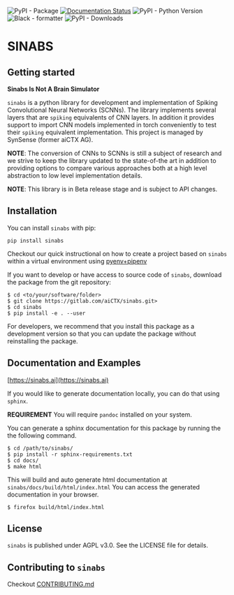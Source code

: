 ![PyPI - Package](https://img.shields.io/pypi/v/sinabs.svg) [![Documentation Status](https://img.shields.io/badge/docs-ok-green)](https://aictx.gitlab.io/sinabs) ![PyPI - Python Version](https://img.shields.io/pypi/pyversions/sinabs?logo=python) ![Black - formatter](https://img.shields.io/badge/code%20style-black-black) ![PyPI - Downloads](https://img.shields.io/pypi/dd/sinabs)


SINABS
======

Getting started
---------------

**Sinabs Is Not A Brain Simulator**

`sinabs` is a python library for development and implementation of Spiking Convolutional Neural Networks (SCNNs).
The library implements several layers that are `spiking` equivalents of CNN layers.
In addition it provides support to import CNN models implemented in torch conveniently to test their `spiking` equivalent implementation.
This project is managed by SynSense (former aiCTX AG).

**NOTE**: The conversion of CNNs to SCNNs is still a subject of research and we strive to keep the library updated to the state-of-the art in addition to providing options to compare various approaches both at a high level abstraction to low level implementation details.

**NOTE**: This library is in Beta release stage and is subject to API changes.

Installation
------------

You can install `sinabs` with pip:

```
pip install sinabs
```
Checkout our quick instructional on how to create a project based on `sinabs` within a virtual environment using [pyenv+pipenv](https://sinabs.ai/howto/python_pyenv_pipenv.html)

If you want to develop or have access to source code of `sinabs`, download the package from the git repository:

```
$ cd <to/your/software/folder>
$ git clone https://gitlab.com/aiCTX/sinabs.git>
$ cd sinabs
$ pip install -e . --user
```

For developers, we recommend that you install this package as a development version so that you can update the package without reinstalling the package.


Documentation and Examples
--------------------------

[https://sinabs.ai](https://sinabs.ai)


If you would like to generate documentation locally, you can do that using `sphinx`.

**REQUIREMENT** You will require `pandoc` installed on your system.

You can generate a sphinx documentation for this package by running the the following command.

```
$ cd /path/to/sinabs/
$ pip install -r sphinx-requirements.txt
$ cd docs/
$ make html
```

This will build and auto generate html documentation at `sinabs/docs/build/html/index.html`
You can access the generated documentation in your browser.
```
$ firefox build/html/index.html
```

License
-------

`sinabs` is published under AGPL v3.0. See the LICENSE file for details.


Contributing to `sinabs`
------------------------

Checkout [CONTRIBUTING.md](https://sinabs.ai/contributing.html)
